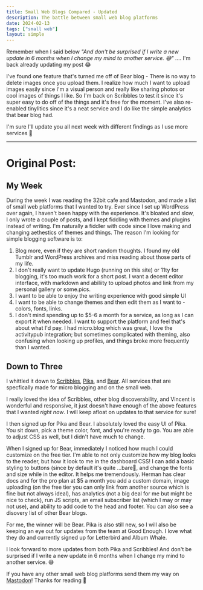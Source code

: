 ```yaml
---
title: Small Web Blogs Compared - Updated
description: The battle between small web blog platforms
date: 2024-02-13
tags: ["small web"]
layout: simple
---
```

Remember when I said below _"And don't be surprised if I write a new update in 6 months when I change my mind to another service. 😅"_ .... I'm back already updating my post 😂

I've found one feature that's turned me off of Bear blog - There is no way to delete images once you upload them. I realize how much I want to upload images easily since I'm a visual person and really like sharing photos or cool images of things I like. So I'm back on Scribbles to test it since it's super easy to do off of the things and it's free for the moment. I've also re-enabled tinylitics since it's a neat service and I do like the simple analytics that bear blog had.  

I'm sure I'll update you all next week with different findings as I use more services 🤣

<hr>

# Original Post:

## My Week

During the week I was reading the 32bit cafe and Mastodon, and made a list of small web platforms that I wanted to try. Ever since I set up WordPress over again, I haven't been happy with the experience. It's bloated and slow, I only wrote a couple of posts, and I kept fiddling with themes and plugins instead of writing. I'm naturally a fiddler with code since I love making and changing aethestics of themes and things. The reason I'm looking for simple blogging software is to:

1) Blog more, even if they are short random thoughts. I found my old Tumblr and WordPress archives and miss reading about those parts of my life.
2) I don't really want to update Hugo (running on this site) or 11ty for blogging, it's too much work for a short post. I want a decent editor interface, with markdown and abiliity to upload photos and link from my personal gallery or some.pics.
3) I want to be able to enjoy the writing experience with good simple UI
4) I want to be able to change themes and then edit them as I want to - colors, fonts, links.
5) I don't mind spending up to $5-6 a month for a service, as long as I can export it when needed. I want to support the platform and feel that's about what I'd pay. I had micro.blog which was great, I love the activitypub integration; but sometimes complicated with theming, also confusing when looking up profiles, and things broke more frequently than I wanted.

## Down to Three

I whittled it down to [Scribbles](https://scribbles.page/), [Pika](https://pika.page/), and [Bear](https://bearblog.dev/). All services that are specfically made for micro blogging and on the small web.

I really loved the idea of Scribbles, other blog discoverability, and Vincent is wonderful and responsive, it just doesn't have enough of the above features that I wanted _right now_. I will keep afloat on updates to that service for sure!

I then signed up for Pika and Bear. I absolutely loved the easy UI of Pika. You sit down, pick a theme color, font, and you're ready to go. You are able to adjust CSS as well, but I didn't have much to change.

When I signed up for Bear, immediately I noticed how much I could customize on the free tier. I'm able to not only customize how my blog looks to the reader, but how it look to me in the dashboard CSS! I can add a basic styling to buttons (since by default it's quite ...bare🥁, and change the fonts and size while in the editor. It helps me tremendously. Herman has clear docs and for the pro plan at $5 a month you add a custom domain, image uploading (on the free tier you can only link from another source which is fine but not always ideal), has analytics (not a big deal for me but might be nice to check), run JS scripts, an email subscriber list (which I may or may not use), and ability to add code to the head and footer. You can also see a disovery list of other Bear blogs. 

For me, the winner will be Bear. Pika is also still new, so I will also be keeping an eye out for updates from the team at Good Enough. I love what they do and currently signed up for Letterbird and Album Whale. 

I look forward to more updates from both Pika and Scribbles!  And don't be surprised if I write a new update in 6 months when I change my mind to another service. 😅

If you have any other small web blog platforms send them my way on [Mastodon](https://social.lol/@BinaryDigit)! Thanks for reading 🥰 